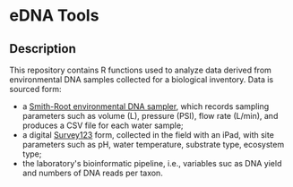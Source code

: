 # eDNA Tools

## Description

This repository contains R functions used to analyze data derived from environmental DNA samples collected for a biological inventory. Data is sourced form:
- a [Smith-Root environmental DNA sampler](https://www.smith-root.com/edna/edna-sampler), which records sampling parameters such as volume (L), pressure (PSI), flow rate (L/min), and produces a CSV file for each water sample;
- a digital [Survey123](https://survey123.arcgis.com/) form, collected in the field with an iPad, with site parameters such as pH, water temperature, substrate type, ecosystem type; 
- the laboratory's bioinformatic pipeline, i.e., variables suc as DNA yield and numbers of DNA reads per taxon.

